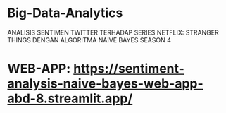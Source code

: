 # Big-Data-Analytics
ANALISIS SENTIMEN TWITTER TERHADAP SERIES NETFLIX: STRANGER THINGS DENGAN ALGORITMA NAIVE BAYES SEASON 4
# WEB-APP: https://sentiment-analysis-naive-bayes-web-app-abd-8.streamlit.app/
